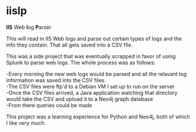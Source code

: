 # iislp
<b>IIS</b> Web <b>l</b>og <b>P</b>arser

This will read in IIS Web logs and parse out certain types of logs and the info they contain.  That all gets saved into a CSV file. 

This was a side project that was eventually scrapped in favor of using Splunk to parse web logs. The whole process was as follows: 

-Every morning the new web logs would be parsed and all the relavant log information was saved into the CSV files.  
-The CSV files were ftp'd to a Debian VM I set up to run on the server  
-Once the CSV files arrived, a Java application watching that directory would take the CSV and upload it to a Neo4j graph database  
-From there queries could be made  

This project was a learning experience for Python and Neo4j, both of which I like very much.

